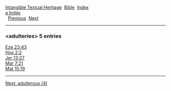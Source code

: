 [Intangible Textual Heritage](../../index)  [Bible](../index) 
[Index](index)   
[a Index](_a_)  
  [Previous](c00241)  [Next](c00243) 

------------------------------------------------------------------------

### &lt;adulteries&gt; 5 entries

[Eze 23:43](../kjv/eze023.htm#043)  
[Hos 2:2](../kjv/hos002.htm#002)  
[Jer 13:27](../kjv/jer013.htm#027)  
[Mar 7:21](../kjv/mar007.htm#021)  
[Mat 15:19](../kjv/mat015.htm#019)  

------------------------------------------------------------------------

[Next: adulterous (4)](c00243)
